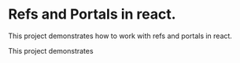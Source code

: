# Refs and Portals in react.

This project demonstrates how to work with refs and portals in react.

This project demonstrates